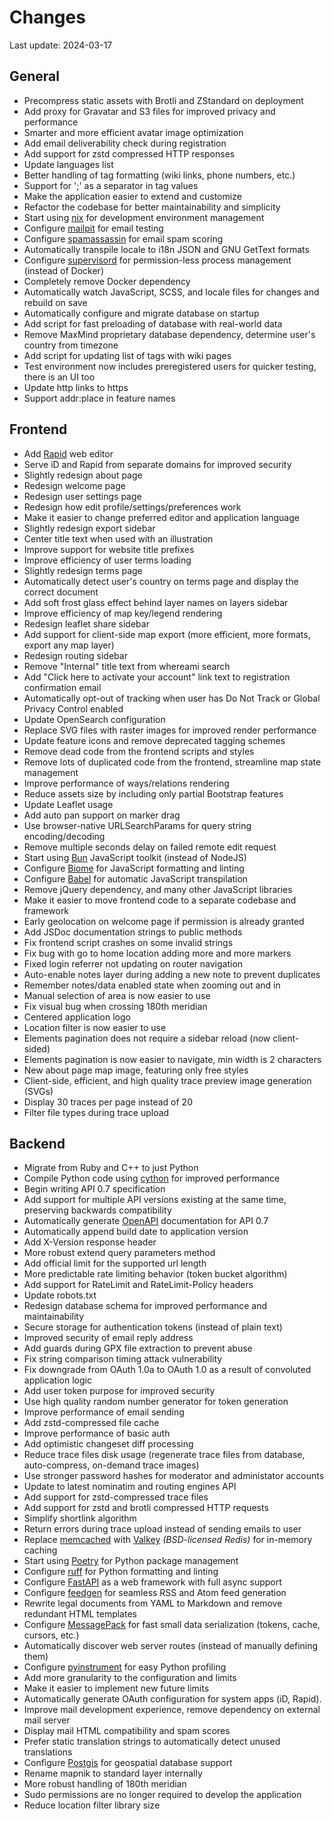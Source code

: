 # Changes

Last update: 2024-03-17

## General

- Precompress static assets with Brotli and ZStandard on deployment
- Add proxy for Gravatar and S3 files for improved privacy and performance
- Smarter and more efficient avatar image optimization
- Add email deliverability check during registration
- Add support for zstd compressed HTTP responses
- Update languages list
- Better handling of tag formatting (wiki links, phone numbers, etc.)
- Support for ';' as a separator in tag values
- Make the application easier to extend and customize
- Refactor the codebase for better maintainability and simplicity
- Start using [nix](https://nixos.org/) for development environment management
- Configure [mailpit](https://mailpit.axllent.org/) for email testing
- Configure [spamassassin](https://spamassassin.apache.org/) for email spam scoring
- Automatically transpile locale to i18n JSON and GNU GetText formats
- Configure [supervisord](https://supervisord.org/) for permission-less process management (instead of Docker)
- Completely remove Docker dependency
- Automatically watch JavaScript, SCSS, and locale files for changes and rebuild on save
- Automatically configure and migrate database on startup
- Add script for fast preloading of database with real-world data
- Remove MaxMind proprietary database dependency, determine user's country from timezone
- Add script for updating list of tags with wiki pages
- Test environment now includes preregistered users for quicker testing, there is an UI too
- Update http links to https
- Support addr:place in feature names

## Frontend

- Add [Rapid](https://rapideditor.org/) web editor
- Serve iD and Rapid from separate domains for improved security
- Slightly redesign about page
- Redesign welcome page
- Redesign user settings page
- Redesign how edit profile/settings/preferences work
- Make it easier to change preferred editor and application language
- Slightly redesign export sidebar
- Center title text when used with an illustration
- Improve support for website title prefixes
- Improve efficiency of user terms loading
- Slightly redesign terms page
- Automatically detect user's country on terms page and display the correct document
- Add soft frost glass effect behind layer names on layers sidebar
- Improve efficiency of map key/legend rendering
- Redesign leaflet share sidebar
- Add support for client-side map export (more efficient, more formats, export any map layer)
- Redesign routing sidebar
- Remove "Internal" title text from whereami search
- Add "Click here to activate your account" link text to registration confirmation email
- Automatically opt-out of tracking when user has Do Not Track or Global Privacy Control enabled
- Update OpenSearch configuration
- Replace SVG files with raster images for improved render performance
- Update feature icons and remove deprecated tagging schemes
- Remove dead code from the frontend scripts and styles
- Remove lots of duplicated code from the frontend, streamline map state management
- Improve performance of ways/relations rendering
- Reduce assets size by including only partial Bootstrap features
- Update Leaflet usage
- Add auto pan support on marker drag
- Use browser-native URLSearchParams for query string encoding/decoding
- Remove multiple seconds delay on failed remote edit request
- Start using [Bun](https://bun.sh/) JavaScript toolkit (instead of NodeJS)
- Configure [Biome](https://biomejs.dev/) for JavaScript formatting and linting
- Configure [Babel](https://babeljs.io/) for automatic JavaScript transpilation
- Remove jQuery dependency, and many other JavaScript libraries
- Make it easier to move frontend code to a separate codebase and framework
- Early geolocation on welcome page if permission is already granted
- Add JSDoc documentation strings to public methods
- Fix frontend script crashes on some invalid strings
- Fix bug with go to home location adding more and more markers
- Fixed login referrer not updating on router navigation
- Auto-enable notes layer during adding a new note to prevent duplicates
- Remember notes/data enabled state when zooming out and in
- Manual selection of area is now easier to use
- Fix visual bug when crossing 180th meridian
- Centered application logo
- Location filter is now easier to use
- Elements pagination does not require a sidebar reload (now client-sided)
- Elements pagination is now easier to navigate, min width is 2 characters
- New about page map image, featuring only free styles
- Client-side, efficient, and high quality trace preview image generation (SVGs)
- Display 30 traces per page instead of 20
- Filter file types during trace upload

## Backend

- Migrate from Ruby and C++ to just Python
- Compile Python code using [cython](https://cython.org/) for improved performance
- Begin writing API 0.7 specification
- Add support for multiple API versions existing at the same time, preserving backwards compatibility
- Automatically generate [OpenAPI](https://swagger.io/specification/) documentation for API 0.7
- Automatically append build date to application version
- Add X-Version response header
- More robust extend query parameters method
- Add official limit for the supported url length
- More predictable rate limiting behavior (token bucket algorithm)
- Add support for RateLimit and RateLimit-Policy headers
- Update robots.txt
- Redesign database schema for improved performance and maintainability
- Secure storage for authentication tokens (instead of plain text)
- Improved security of email reply address
- Add guards during GPX file extraction to prevent abuse
- Fix string comparison timing attack vulnerability
- Fix downgrade from OAuth 1.0a to OAuth 1.0 as a result of convoluted application logic
- Add user token purpose for improved security
- Use high quality random number generator for token generation
- Improve performance of email sending
- Add zstd-compressed file cache
- Improve performance of basic auth
- Add optimistic changeset diff processing
- Reduce trace files disk usage (regenerate trace files from database, auto-compress, on-demand trace images)
- Use stronger password hashes for moderator and administator accounts
- Update to latest nominatim and routing engines API
- Add support for zstd-compressed trace files
- Add support for zstd and brotli compressed HTTP requests
- Simplify shortlink algorithm
- Return errors during trace upload instead of sending emails to user
- Replace [memcached](https://memcached.org/) with [Valkey](https://valkey.io/) *(BSD-licensed Redis)* for in-memory caching
- Start using [Poetry](https://python-poetry.org/) for Python package management
- Configure [ruff](https://docs.astral.sh/ruff/) for Python formatting and linting
- Configure [FastAPI](https://fastapi.tiangolo.com/) as a web framework with full async support
- Configure [feedgen](https://feedgen.kiesow.be/) for seamless RSS and Atom feed generation
- Rewrite legal documents from YAML to Markdown and remove redundant HTML templates
- Configure [MessagePack](https://msgpack.org/) for fast small data serialization (tokens, cache, cursors, etc.)
- Automatically discover web server routes (instead of manually defining them)
- Configure [pyinstrument](https://github.com/joerick/pyinstrument) for easy Python profiling
- Add more granularity to the configuration and limits
- Make it easier to implement new future limits
- Automatically generate OAuth configuration for system apps (iD, Rapid).
- Improve mail development experience, remove dependency on external mail server
- Display mail HTML compatibility and spam scores
- Prefer static translation strings to automatically detect unused translations
- Configure [Postgis](https://postgis.net/) for geospatial database support
- Rename mapnik to standard layer internally
- More robust handling of 180th meridian
- Sudo permissions are no longer required to develop the application
- Reduce location filter library size
